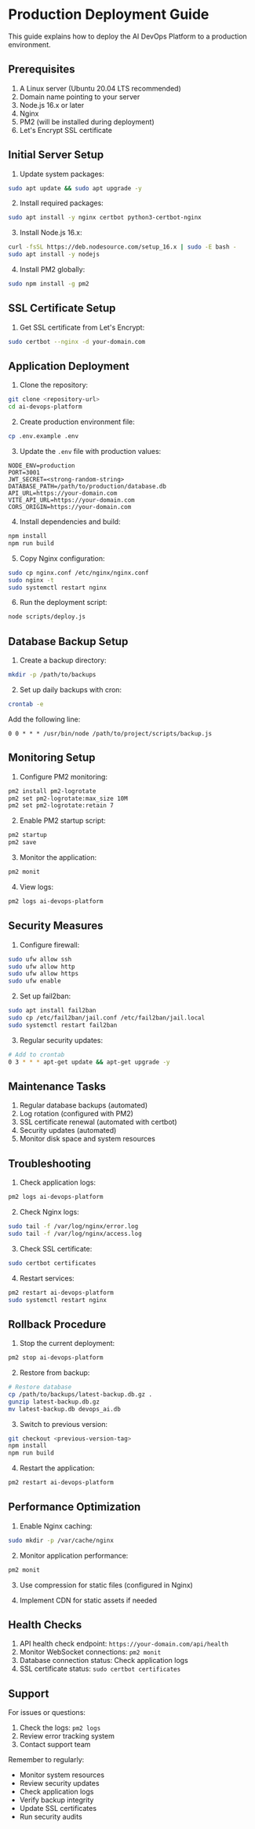 # Production Deployment Guide

This guide explains how to deploy the AI DevOps Platform to a production environment.

## Prerequisites

1. A Linux server (Ubuntu 20.04 LTS recommended)
2. Domain name pointing to your server
3. Node.js 16.x or later
4. Nginx
5. PM2 (will be installed during deployment)
6. Let's Encrypt SSL certificate

## Initial Server Setup

1. Update system packages:
```bash
sudo apt update && sudo apt upgrade -y
```

2. Install required packages:
```bash
sudo apt install -y nginx certbot python3-certbot-nginx
```

3. Install Node.js 16.x:
```bash
curl -fsSL https://deb.nodesource.com/setup_16.x | sudo -E bash -
sudo apt install -y nodejs
```

4. Install PM2 globally:
```bash
sudo npm install -g pm2
```

## SSL Certificate Setup

1. Get SSL certificate from Let's Encrypt:
```bash
sudo certbot --nginx -d your-domain.com
```

## Application Deployment

1. Clone the repository:
```bash
git clone <repository-url>
cd ai-devops-platform
```

2. Create production environment file:
```bash
cp .env.example .env
```

3. Update the `.env` file with production values:
```
NODE_ENV=production
PORT=3001
JWT_SECRET=<strong-random-string>
DATABASE_PATH=/path/to/production/database.db
API_URL=https://your-domain.com
VITE_API_URL=https://your-domain.com
CORS_ORIGIN=https://your-domain.com
```

4. Install dependencies and build:
```bash
npm install
npm run build
```

5. Copy Nginx configuration:
```bash
sudo cp nginx.conf /etc/nginx/nginx.conf
sudo nginx -t
sudo systemctl restart nginx
```

6. Run the deployment script:
```bash
node scripts/deploy.js
```

## Database Backup Setup

1. Create a backup directory:
```bash
mkdir -p /path/to/backups
```

2. Set up daily backups with cron:
```bash
crontab -e
```

Add the following line:
```
0 0 * * * /usr/bin/node /path/to/project/scripts/backup.js
```

## Monitoring Setup

1. Configure PM2 monitoring:
```bash
pm2 install pm2-logrotate
pm2 set pm2-logrotate:max_size 10M
pm2 set pm2-logrotate:retain 7
```

2. Enable PM2 startup script:
```bash
pm2 startup
pm2 save
```

3. Monitor the application:
```bash
pm2 monit
```

4. View logs:
```bash
pm2 logs ai-devops-platform
```

## Security Measures

1. Configure firewall:
```bash
sudo ufw allow ssh
sudo ufw allow http
sudo ufw allow https
sudo ufw enable
```

2. Set up fail2ban:
```bash
sudo apt install fail2ban
sudo cp /etc/fail2ban/jail.conf /etc/fail2ban/jail.local
sudo systemctl restart fail2ban
```

3. Regular security updates:
```bash
# Add to crontab
0 3 * * * apt-get update && apt-get upgrade -y
```

## Maintenance Tasks

1. Regular database backups (automated)
2. Log rotation (configured with PM2)
3. SSL certificate renewal (automated with certbot)
4. Security updates (automated)
5. Monitor disk space and system resources

## Troubleshooting

1. Check application logs:
```bash
pm2 logs ai-devops-platform
```

2. Check Nginx logs:
```bash
sudo tail -f /var/log/nginx/error.log
sudo tail -f /var/log/nginx/access.log
```

3. Check SSL certificate:
```bash
sudo certbot certificates
```

4. Restart services:
```bash
pm2 restart ai-devops-platform
sudo systemctl restart nginx
```

## Rollback Procedure

1. Stop the current deployment:
```bash
pm2 stop ai-devops-platform
```

2. Restore from backup:
```bash
# Restore database
cp /path/to/backups/latest-backup.db.gz .
gunzip latest-backup.db.gz
mv latest-backup.db devops_ai.db
```

3. Switch to previous version:
```bash
git checkout <previous-version-tag>
npm install
npm run build
```

4. Restart the application:
```bash
pm2 restart ai-devops-platform
```

## Performance Optimization

1. Enable Nginx caching:
```bash
sudo mkdir -p /var/cache/nginx
```

2. Monitor application performance:
```bash
pm2 monit
```

3. Use compression for static files (configured in Nginx)

4. Implement CDN for static assets if needed

## Health Checks

1. API health check endpoint: `https://your-domain.com/api/health`
2. Monitor WebSocket connections: `pm2 monit`
3. Database connection status: Check application logs
4. SSL certificate status: `sudo certbot certificates`

## Support

For issues or questions:
1. Check the logs: `pm2 logs`
2. Review error tracking system
3. Contact support team

Remember to regularly:
- Monitor system resources
- Review security updates
- Check application logs
- Verify backup integrity
- Update SSL certificates
- Run security audits 